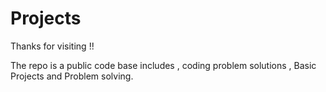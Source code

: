 # Projects

Thanks for visiting !!

The repo is a public code base includes , coding problem solutions , Basic Projects and Problem solving.
